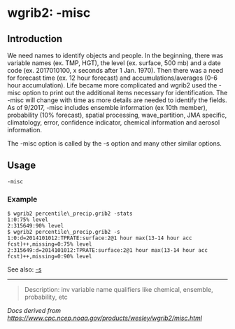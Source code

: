 # wgrib2: -misc

## Introduction

We need names to identify objects and people. In the beginning,
there was variable names (ex. TMP, HGT), the level (ex. surface, 500 mb)
and a date code (ex. 2017010100, x seconds after 1 Jan. 1970).
Then there was a need for forecast time (ex. 12 hour forecast)
and accumulations/averages (0-6 hour accumulation). Life became
more complicated and wgrib2 used the -misc
option to print out the additional items necessary for identification.
The -misc will change with time as
more details are needed to identify the fields. As of 9/2017,
-misc includes ensemble information
(ex 10th member), probability (10% forecast), spatial processing,
wave_partition, JMA specific, climatology, error, confidence indicator,
chemical information and aerosol information.

The -misc option is called by the
-s option and many other similar options.

## Usage

```
-misc
```

### Example

```
$ wgrib2 percentile\_precip.grib2 -stats
1:0:75% level
2:315649:90% level
$ wgrib2 percentile\_precip.grib2 -s
1:0:d=2014101012:TPRATE:surface:2@1 hour max(13-14 hour acc fcst)++,missing=0:75% level
2:315649:d=2014101012:TPRATE:surface:2@1 hour max(13-14 hour acc fcst)++,missing=0:90% level
```

See also: [-s](./s.md)

---

> Description: inv variable name qualifiers like chemical, ensemble, probability, etc

_Docs derived from <https://www.cpc.ncep.noaa.gov/products/wesley/wgrib2/misc.html>_
